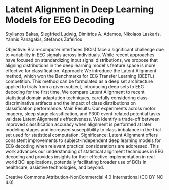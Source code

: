 # Latent Alignment in Deep Learning Models for EEG Decoding
Stylianos Bakas, Siegfried Ludwig, Dimitrios A. Adamos, Nikolaos Laskaris, Yannis Panagakis, Stefanos Zafeiriou

Objective: Brain-computer interfaces (BCIs) face a significant challenge due to variability in EEG signals across individuals. While recent approaches have focused on standardizing input signal distributions, we propose that aligning distributions in the deep learning model's feature space is more effective for classification.
Approach: We introduce the Latent Alignment method, which won the Benchmarks for EEG Transfer Learning (BEETL) competition. This method can be formulated as a deep set architecture applied to trials from a given subject, introducing deep sets to EEG decoding for the first time. We compare Latent Alignment to recent statistical domain adaptation techniques, carefully considering class-discriminative artifacts and the impact of class distributions on classification performance.
Main Results: Our experiments across motor imagery, sleep stage classification, and P300 event-related potential tasks validate Latent Alignment's effectiveness. We identify a trade-off between improved classification accuracy when alignment is performed at later modeling stages and increased susceptibility to class imbalance in the trial set used for statistical computation.
Significance: Latent Alignment offers consistent improvements to subject-independent deep learning models for EEG decoding when relevant practical considerations are addressed. This work advances our understanding of statistical alignment techniques in EEG decoding and provides insights for their effective implementation in real-world BCI applications, potentially facilitating broader use of BCIs in healthcare, assistive technologies, and beyond.

Creative Commons Attribution-NonCommercial 4.0 International (CC BY-NC 4.0)
